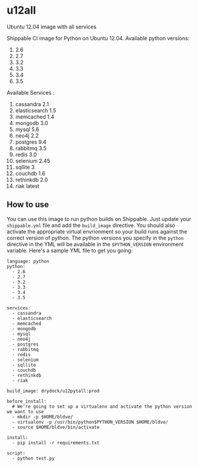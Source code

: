 # u12all
Ubuntu 12.04 image with all services

Shippable CI image for Python on Ubuntu 12.04. Available python versions:

1. 2.6
2. 2.7 
3. 3.2
4. 3.3
5. 3.4
6. 3.5

Available Services :

1. cassandra 2.1
2. elasticsearch 1.5
3. memcached 1.4
4. mongodb 3.0
5. mysql 5.6
6. neo4j 2.2
7. postgres 9.4
8. rabbitmq 3.5
9. redis 3.0
10. selenium 2.45
11. sqllite 3
12. couchdb 1.6
13. rethinkdb 2.0
14. riak latest

## How to use
You can use this image to run python builds on Shippable. Just update your
`shippable.yml` file and add the `build_image` directive. You should also
activate the appropriate virtual envrionment so your build runs against the
correct version of python. The python versions you specify in the `python`
directive in the YML will be available in the `$PYTHON_VERSION` environment
variable. Here's a sample YML file to get you going:

````
language: python
python:
  - 2.6
  - 2.7
  - 3.2
  - 3.3
  - 3.4
  - 3.5
  
services:
  - cassandra
  - elasticsearch
  - memcached
  - mongodb
  - mysql
  - neo4j
  - postgres
  - rabbitmq
  - redis
  - selenium
  - sqllite
  - couchdb
  - rethinkdb
  - riak
  
build_image: drydock/u12pytall:prod

before_install:
  # We're going to set up a virtualenv and activate the python version we want to use
  - mkdir -p $HOME/bldve/
  - virtualenv -p /usr/bin/python$PYTHON_VERSION $HOME/bldve/
  - source $HOME/bldve/bin/activate

install:
  - pip install -r requirements.txt

script:
  - python test.py
````

